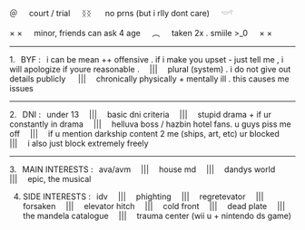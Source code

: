 ＠⠀⠀court / trial⠀⠀ᛝᛝ⠀⠀ no prns (but i rlly dont care)⠀⠀𓎟𓍢

× ×⠀⠀minor, friends can ask 4 age⠀⠀︵⠀⠀taken 2x . smiile >_0⠀⠀× ×

***

1.⠀BYF :⠀i can be mean ++ offensive . if i make you upset - just tell me , i will apologize if youre reasonable .  |||  plural (system) . i do not give out details publicly
  |||  chronically physically + mentally ill . this causes me issues

***

2.⠀DNI :⠀under 13  |||  basic dni criteria  |||  stupid drama + if ur constantly in drama  |||  helluva boss / hazbin hotel fans. u guys piss me off  |||  if u mention darkship content 2 me (ships, art, etc) ur blocked  |||  i also just block extremely freely

***

3.⠀MAIN INTERESTS :⠀ava/avm  |||  house md  |||  dandys world  |||  epic, the musical

4. SIDE INTERESTS :⠀idv  |||  phighting  |||  regretevator  |||  forsaken  |||  elevator hitch  |||  cold front  |||  dead plate  |||  the mandela catalogue  |||  trauma center (wii u + nintendo ds game)
